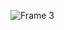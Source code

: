 ![Frame 3](https://user-images.githubusercontent.com/7031498/213149842-745ab81c-7f7c-44a3-8e29-75b04c9bd176.png)
